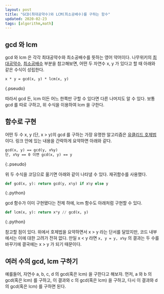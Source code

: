 ```yaml
---
layout: post
title: "GCD(최대공약수)와 LCM(최소공배수)를 구하는 함수"
updated: 2020-02-23
tags: [algorithm,math]
---
```


## gcd 와 lcm

gcd 와 lcm 은 각각 최대공약수와 최소공배수를 뜻하는 영어 약어이다. 나무위키의 [최대공약수](https://namu.wiki/w/%EC%B5%9C%EB%8C%80%EA%B3%B5%EC%95%BD%EC%88%98), [최소공배수](https://namu.wiki/w/%EC%B5%9C%EC%86%8C%EA%B3%B5%EB%B0%B0%EC%88%98) 부분을 참고해보면, 어떤 두 자연수 x, y 가 있다고 할 때 아래와 같은 수식이 성립한다.

```txt
x * y = gcd(x, y) * lcm(x, y)
```
{.pseudo}

따라서 gcd 든, lcm 이든 어느 한쪽만 구할 수 있다면 다른 나머지도 알 수 있다. 보통 gcd 를 따로 구하고, 위 수식을 이용하여 lcm 을 구한다.

## 함수로 구현

어떤 두 수 x, y (단, x > y)의 gcd 를 구하는 가장 유명한 알고리즘은 [유클리드 호제법](https://namu.wiki/w/%EC%9C%A0%ED%81%B4%EB%A6%AC%EB%93%9C%20%ED%98%B8%EC%A0%9C%EB%B2%95)이다. 링크 안에 있는 내용을 간략하게 요약하면 아래와 같다.

```txt
gcd(x, y) == gcd(y, x%y)
단, x%y == 0 이면 gcd(x, y) == y
```
{:.pseudo}

위 두 수식을 코딩으로 옮기면 아래와 같이 나타낼 수 있다. 재귀함수를 사용했다.

```py
def gcd(x, y): return gcd(y, x%y) if x%y else y
```
{:.python}

gcd 함수가 이미 구현됐다는 전제 하에, lcm 함수도 아래처럼 구현할 수 있다.

```py
def lcm(x, y): return x*y // gcd(x, y)
```
{:.python}

참고할 점이 있다. 위에서 호제법을 요약하면서 x > y 라는 단서를 달았지만, 코드 내부에서는 이에 대한 고려가 전혀 없다. 만일 x < y 라면 `x, y = y, x%y` 의 결과는 두 수를 바꾸기에 결국에는 x > y 가 되기 때문이다.

## 여러 수의 gcd, lcm 구하기

예를들어, 자연수 a, b, c, d 의 gcd(혹은 lcm) 을 구한다고 해보자. 먼저, a 와 b 의 gcd(혹은 lcm) 를 구하고, 이 결과와 c 의 gcd(혹은 lcm) 을 구하고, 다시 이 결과와 d 의 gcd(혹은 lcm) 를 구하면 된다.
